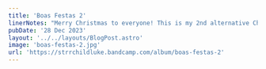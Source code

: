 ```yaml
---
title: 'Boas Festas 2'
linerNotes: "Merry Christmas to everyone! This is my 2nd alternative Christmas album and I know it's late but there's still 8 days of Christmas left! All proceeds will go towards my bank overdraft haha. I hope you enjoy it!"
pubDate: '28 Dec 2023'
layout: '../../layouts/BlogPost.astro'
image: 'boas-festas-2.jpg'
url: 'https://strrchildluke.bandcamp.com/album/boas-festas-2'
---
```


